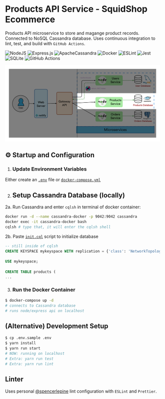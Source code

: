 # Products API Service - SquidShop Ecommerce

Products API microservice to store and magange product records. Connected to NoSQL Cassandra database. Uses continuous integration to lint, test, and build with `GitHub Actions`.

![NodeJS](https://img.shields.io/badge/node.js-6DA55F?style=for-the-badge&logo=node.js&logoColor=white) ![Express.js](https://img.shields.io/badge/express.js-%23404d59.svg?style=for-the-badge&logo=express&logoColor=%2361DAFB) ![ApacheCassandra](https://img.shields.io/badge/cassandra-%231287B1.svg?style=for-the-badge&logo=apache-cassandra&logoColor=white) ![Docker](https://img.shields.io/badge/docker-%230db7ed.svg?style=for-the-badge&logo=docker&logoColor=white) ![ESLint](https://img.shields.io/badge/ESLint-4B3263?style=for-the-badge&logo=eslint&logoColor=white) ![Jest](https://img.shields.io/badge/-jest-%23C21325?style=for-the-badge&logo=jest&logoColor=white) ![SQLite](https://img.shields.io/badge/sqlite-%2307405e.svg?style=for-the-badge&logo=sqlite&logoColor=white) ![GitHub Actions](https://img.shields.io/badge/github%20actions-%232671E5.svg?style=for-the-badge&logo=githubactions&logoColor=white)

![Microserve Architecture Diagram](./architecture_diagram.png)

## ⚙️ Startup and Configuration

1. ### Update Environment Variables
Either create an [`.env`](./.env.sample) file or [`docker-compose.yml`](./docker-compose.yml)

2. ## Setup Cassandra Database (locally)

2a. Run Cassandra and enter `cqlsh` in terminal of docker container:
```sh
docker run -d --name cassandra-docker -p 9042:9042 cassandra
docker exec -it cassandra-docker bash
cqlsh # type that, it will enter the cqlsh shell
```

2b. Paste [`init.cql`](./src/database/init.cql) script to initialize database
```sql
-- still inside of cqlsh
CREATE KEYSPACE mykeyspace WITH replication = {'class': 'NetworkTopologyStrategy', 'datacenter1': '3'}  AND durable_writes = true;

USE mykeyspace;

CREATE TABLE products (
...
```
3. ### Run the Docker Container
```sh
$ docker-compose up -d
# connects to Cassandra database
# runs node/express api on localhost
```

## (Alternative) Development Setup
```sh
$ cp .env.sample .env
$ yarn install
$ yarn run start
# NOW: running on localhost
# Extra: yarn run test
# Extra: yarn run lint
```

## Linter
Uses personal [@spencerlepine](https://github.com/spencerlepine/lint-config) lint configuration with `ESLint` and `Prettier`.